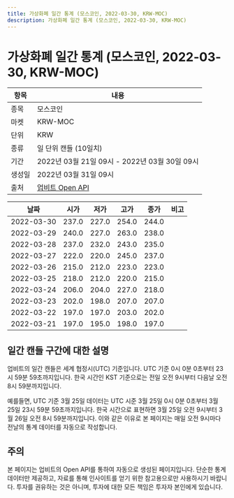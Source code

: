 ```yaml
---
title: 가상화폐 일간 통계 (모스코인, 2022-03-30, KRW-MOC)
description: 가상화폐 일간 통계 (모스코인, 2022-03-30, KRW-MOC)
---
```



가상화폐 일간 통계 (모스코인, 2022-03-30, KRW-MOC)
===

|항목|내용|
|--|--|
|종목|모스코인|
|마켓|KRW-MOC|
|단위|KRW|
|종류|일 단위 캔들 (10일치)|
|기간|2022년 03월 21일 09시 - 2022년 03월 30일 09시|
|생성일|2022년 03월 31일 09시|
|출처|[업비트 Open API](https://docs.upbit.com)|


|날짜|시가|저가|고가|종가|비고|
|--|--|--|--|--|--|
|2022-03-30|237.0|227.0|254.0|244.0|    |
|2022-03-29|240.0|227.0|263.0|238.0|    |
|2022-03-28|237.0|232.0|243.0|235.0|    |
|2022-03-27|222.0|220.0|245.0|237.0|    |
|2022-03-26|215.0|212.0|223.0|223.0|    |
|2022-03-25|218.0|212.0|220.0|215.0|    |
|2022-03-24|206.0|204.0|227.0|218.0|    |
|2022-03-23|202.0|198.0|207.0|207.0|    |
|2022-03-22|197.0|197.0|203.0|202.0|    |
|2022-03-21|197.0|195.0|198.0|197.0|    |


일간 캔들 구간에 대한 설명
---


업비트의 일간 캔들은 세계 협정시(UTC) 기준입니다. 
UTC 기준 0시 0분 0초부터 23시 59분 59초까지입니다. 
한국 시간인 KST 기준으로는 전일 오전 9시부터 다음날 오전 8시 59분까지입니다. 


예를들면, UTC 기준 3월 25일 데이터는 UTC 시준 3월 25일 0시 0분 0초부터 3월 25일 23시 59분 59초까지입니다. 
한국 시간으로 표현하면 3월 25일 오전 9시부터 3월 26일 오전 8시 59분까지입니다. 
이와 같은 이유로 본 페이지는 매일 오전 9시마다 전날의 통계 데이터를 자동으로 작성합니다. 


주의
---


본 페이지는 업비트의 Open API를 통하여 자동으로 생성된 페이지입니다. 
단순한 통계 데이터만 제공하고, 자료를 통해 인사이트를 얻기 위한 참고용으로만 사용하시기 바랍니다. 
투자를 권유하는 것은 아니며, 투자에 대한 모든 책임은 투자자 본인에게 있습니다. 
